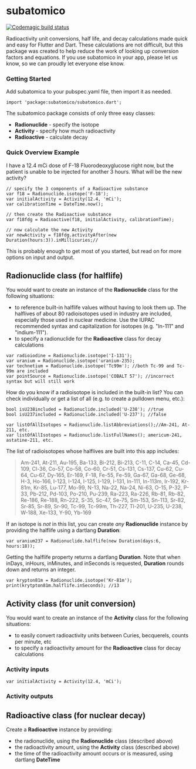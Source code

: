 # subatomico

[![Codemagic build status](https://api.codemagic.io/apps/602787e7ede2fe8df3265a04/subatomico-test/status_badge.svg)](https://codemagic.io/apps/602787e7ede2fe8df3265a04/subatomico-test/latest_build)

Radioactivity unit conversions, half life, and decay calculations made quick and easy for Flutter and Dart. These calculations are not difficult, but this package was created to help reduce the work of looking up conversion factors and equations. If you use subatomico in your app, please let us know, so we can proudly let everyone else know.

### Getting Started  

Add subatomica to your pubspec.yaml file, then import it as needed.

`import 'package:subatomico/subatomico.dart';`

The subatomico package consists of only three easy classes:
- **Radionuclide** - specify the isotope
- **Activity** - specify how much radioactivity
- **Radioactive** - calculate decay

### Quick Overview Example
I have a 12.4 mCi dose of F-18 Fluorodeoxyglucose right now, but the patient is unable to be injected for another 3 hours. What will be the new activity?
```
// specify the 3 components of a Radioactive substance
var f18 = Radionuclide.isotope('F-18');
var initialActivity = Activity(12.4, 'mCi');
var calibrationTime = DateTime.now();

// then create the Radioactive substance
var f18fdg = Radioactive(f18, initialActivity, calibrationTime);

// now calculate the new Activity
var newActivity = f18fdg.activityAfter(new Duration(hours:3)).inMillicuries;//
```
This is probably enough to get most of you started, but read on for more options on input and output.

## Radionuclide class (for halflife)
You would want to create an instance of the **Radionuclide** class for the following situations:
 - to reference built-in halflife values without having to look them up. The halflives of about 80 radioisotopes used in industry are included, especially those used in nuclear medicine. Use the IUPAC recommended syntax and capitalization for isotopes (e.g. "In-111" and "indium-111"). 
 - to specify a radionuclide for the **Radioactive** class for decay calculations

```
var radioiodine = Radionuclide.isotope('I-131');
var uranium = Radionuclide.isotope('uranium-235);
var technetium = Radionuclide.isotope('Tc99m'); //both Tc-99 and Tc-99m are included
var pointSource = Radionuclide.isotope('COBALT 57'); //incorrect syntax but will still work
```

How do you know if a radioisotope is included in the built-in list? You can check individually or get a list of all (e.g. to create a pulldown menu, etc.):

```
bool isU238included = Radionuclide.included('U-238'); //true
bool isU237included = Radionuclide.included('U-237'); //false

var listOfAllIsotopes = Radionuclide.listAbbreviations();//Am-241, At-211, etc.
var listOfAllIsotopes = Radionuclide.listFullNames(); americum-241, astatine-211, etc.
```

The list of radioisotopes whose halflives are built into this app includes:
>Am-241, At-211, Au-195, Ba-133, Bi-212, Bi-213, C-11, C-14, Ca-45, Cd-109, Cl-36, Co-57, Co-58, Co-60, Cr-51, Cs-131, Cs-137, Cu-62, Cu-64, Cu-67, Dy-165, Er-169, F-18, Fe-55, Fe-59, Ga-67, Ga-68, Ge-68, H-3, Ho-166, I-123, I-124, I-125, I-129, I-131, In-111, In-113m, Ir-192, Kr-81m, Kr-85, Lu-177, Mo-99, N-13, Na-22, Na-24, Ni-63, O-15, P-32, P-33, Pb-212, Pd-103, Po-210, Pu-239, Ra-223, Ra-226, Rb-81, Rb-82, Re-186, Re-188, Rn-222, S-35, Sc-47, Se-75, Sm-153, Sn-113, Sr-82, Sr-85, Sr-89, Sr-90, Tc-99, Tc-99m, Th-227, Tl-201, U-235, U-238, W-188, Xe-133, Y-90, Yb-169


If an isotope is *not* in this list, you can create *any* **Radionuclide** instance by providing the halflife using a dartlang **Duration**:

`var uranium237 = Radionuclide.halflife(new Duration(days:6, hours:18));`

Getting the halflife property returns a dartlang **Duration**. Note that when inDays, inHours, inMinutes, and inSeconds is requested, **Duration** rounds down and returns an integer.

```
var krypton81m = Radionuclide.isotope('Kr-81m');
print(krytpton81m.halflife.inSeconds); //13
```


## Activity class (for unit conversion)
You would want to create an instance of the **Activity** class for the following situations:
 - to easily convert radioactivity units between Curies, becquerels, counts per minute, etc
 - to specify a radioactivity amount for the **Radioactive** class for decay calculations

 ### Activity inputs

 ```
var initialActivity = Activity(12.4, 'mCi');
```

 ### Activity outputs

## Radioactive class (for nuclear decay)
Create a **Radioactive** instance by providing:
- the radionuclide, using the **Radionuclide** class (described above)
- the radioactivity amount, using the **Activity** class (described above)
- the time of the radioactivity amount occurs or is measured, using dartlang **DateTime**
